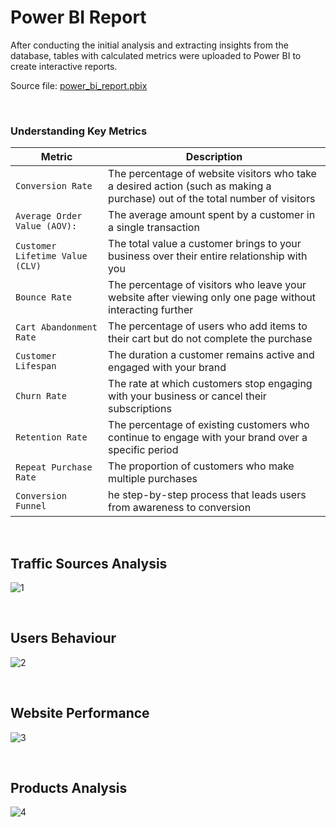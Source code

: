 # **Power BI Report**

After conducting the initial analysis and extracting insights from the database, tables with calculated metrics were uploaded to Power BI to create interactive reports.

Source file: [power_bi_report.pbix](https://github.com/gnoevoy/Ecommerce_and_Web_Analytics/blob/main/power_bi_report.pbix)

<br>

### **Understanding Key Metrics**
| Metric | Description |
| --- | --- |
| `Conversion Rate` | The percentage of website visitors who take a desired action (such as making a purchase) out of the total number of visitors |
| `Average Order Value (AOV):` | The average amount spent by a customer in a single transaction |
| `Customer Lifetime Value (CLV)` | The total value a customer brings to your business over their entire relationship with you |
| `Bounce Rate` | The percentage of visitors who leave your website after viewing only one page without interacting further |
| `Cart Abandonment Rate` | The percentage of users who add items to their cart but do not complete the purchase |
| `Customer Lifespan` | The duration a customer remains active and engaged with your brand |
| `Churn Rate` | The rate at which customers stop engaging with your business or cancel their subscriptions |
| `Retention Rate` | The percentage of existing customers who continue to engage with your brand over a specific period |
| `Repeat Purchase Rate` | The proportion of customers who make multiple purchases |
| `Conversion Funnel` | he step-by-step process that leads users from awareness to conversion |

<br>

## **Traffic Sources Analysis**

![1](https://github.com/gnoevoy/Ecommerce_and_Web_Analytics/assets/43414592/804a79f8-1b5f-4046-a905-1f7112933932)

<br>

## **Users Behaviour**

![2](https://github.com/gnoevoy/Ecommerce_and_Web_Analytics/assets/43414592/eecef7a0-ccb2-4920-acac-d34a895a62a7)

<br>

## **Website Performance**

![3](https://github.com/gnoevoy/Ecommerce_and_Web_Analytics/assets/43414592/f446f3b8-35ea-4f2f-810e-9d8f681cb6b6)

<br>

## **Products Analysis**

![4](https://github.com/gnoevoy/Ecommerce_and_Web_Analytics/assets/43414592/0f9ce675-4c20-4f3a-aa27-ee7488b71e97)

